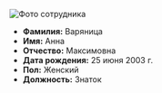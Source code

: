 ![Фото сотрудника](https://sun1-84.userapi.com/impf/9K6RZ_wYEVA3XwGeF3n6g0mcGOg5-vr1pGHsyg/dmLc44Ad6MM.jpg?size=810x1080&quality=96&sign=adf99d2086a98f9f9ed9616e950a604d&type=album)

- **Фамилия:** Варяница
- **Имя:** Анна
- **Отчество:** Максимовна
- **Дата рождения:** 25 июня 2003 г.
- **Пол:** Женский
- **Должность:** Знаток

